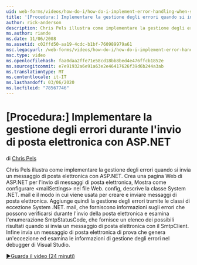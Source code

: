 ```yaml
---
uid: web-forms/videos/how-do-i/how-do-i-implement-error-handling-when-sending-email-with-aspnet
title: '[Procedura:] Implementare la gestione degli errori quando si invia un messaggio di posta elettronica con ASP.NET | Microsoft Docs'
author: rick-anderson
description: Chris Pels illustra come implementare la gestione degli errori quando si invia un messaggio di posta elettronica con ASP.NET. Crea una pagina Web di ASP.NET per l'invio di messaggi di posta elettronica, Mostra come configurare & lt...
ms.author: riande
ms.date: 11/06/2008
ms.assetid: c02ffd50-aa19-4cdc-b1bf-760989979a61
msc.legacyurl: /web-forms/videos/how-do-i/how-do-i-implement-error-handling-when-sending-email-with-aspnet
msc.type: video
ms.openlocfilehash: faa0daa2ffe71e58cd18bb8bed4e476ffcb1852e
ms.sourcegitcommit: e7e91932a6e91a63e2e46417626f39d6b244a3ab
ms.translationtype: MT
ms.contentlocale: it-IT
ms.lasthandoff: 03/06/2020
ms.locfileid: "78567746"
---
```

# <a name="how-do-i-implement-error-handling-when-sending-email-with-aspnet"></a>[Procedura:] Implementare la gestione degli errori durante l'invio di posta elettronica con ASP.NET

di [Chris Pels](https://twitter.com/chrispels)

Chris Pels illustra come implementare la gestione degli errori quando si invia un messaggio di posta elettronica con ASP.NET. Crea una pagina Web di ASP.NET per l'invio di messaggi di posta elettronica, Mostra come configurare &lt;mailSettings&gt; nel file Web. config, descrive la classe System .NET. mail e il modo in cui viene usata per creare e inviare messaggi di posta elettronica. Aggiunge quindi la gestione degli errori tramite le classi di eccezione System .NET. mail, che forniscono informazioni sugli errori che possono verificarsi durante l'invio della posta elettronica e esamina l'enumerazione SmtpStatusCode, che fornisce un elenco dei possibili risultati quando si invia un messaggio di posta elettronica con il SmtpClient. Infine invia un messaggio di posta elettronica di prova che genera un'eccezione ed esamina le informazioni di gestione degli errori nel debugger di Visual Studio.

[&#9654;Guarda il video (24 minuti)](https://channel9.msdn.com/Blogs/ASP-NET-Site-Videos/how-do-i-implement-error-handling-when-sending-email-with-aspnet)
